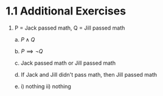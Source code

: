 # 1.1 Additional Exercises
1. P = Jack passed math, Q = Jill passed math

   a. $P \land Q$

   b. $P \implies \lnot Q$

   c. Jack passed math or Jill passed math

   d. If Jack and Jill didn't pass math, then Jill passed math

   e. i) nothing  ii) nothing
